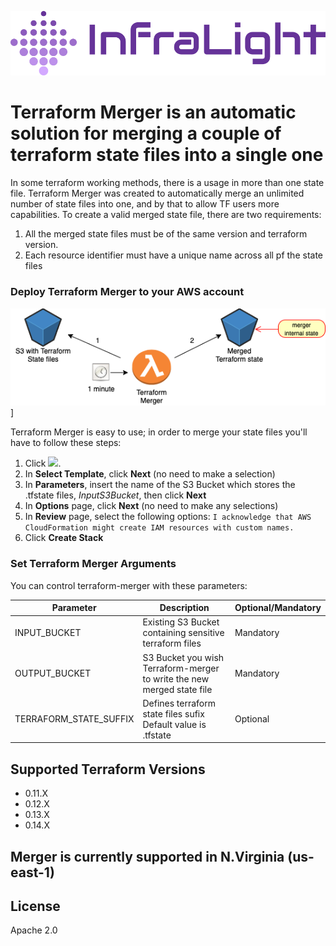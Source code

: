 
[![N|Solid](logo.svg)](https://infralight.co)

# Terraform Merger is an automatic solution for merging a couple of terraform state files into a single one

In some terraform working methods, there is a usage in more than one state file. Terraform Merger was created to automatically merge an unlimited number of state files into one, and by that to allow TF users more capabilities.
To create a valid merged state file, there are two requirements:
1. All the merged state files must be of the same version and terraform version.
2. Each resource identifier must have a unique name across all pf the state files

### Deploy Terraform Merger to your AWS account
![N|Solid](architecture.png)]<br />

Terraform Merger is easy to use; in order to merge your state files you'll have to follow these steps:
1.  Click
    [<img src="https://s3.amazonaws.com/cloudformation-examples/cloudformation-launch-stack.png">](https://console.aws.amazon.com/cloudformation/home?region=us-east-1#/stacks/new?stackName=infralight-terraform-merger&templateURL=https://infralight-templates-public.s3.amazonaws.com/merger/template.yml).
2.  In **Select Template**, click **Next** (no need to make a
    selection)
3.  In **Parameters**, insert the name of the S3 Bucket which stores the .tfstate files, *InputS3Bucket*, then click **Next**
4.  In **Options** page, click **Next** (no need to make any
    selections)
5.  In **Review** page, select the following options:
`I acknowledge that AWS CloudFormation might create IAM resources with custom names.`
6.  Click **Create Stack**

### Set Terraform Merger Arguments
You can control terraform-merger with these parameters:

| Parameter | Description | Optional/Mandatory |
| ------ | ------ | ----- |
| INPUT_BUCKET | Existing S3 Bucket containing sensitive terraform files | Mandatory |
| OUTPUT_BUCKET | S3 Bucket you wish Terraform-merger to write the new merged state file | Mandatory |
| TERRAFORM_STATE_SUFFIX | Defines terraform state files sufix<br />Default value is .tfstate | Optional |


## Supported Terraform Versions
- 0.11.X
- 0.12.X
- 0.13.X
- 0.14.X

## Merger is currently supported in N.Virginia (us-east-1)

License
----
Apache 2.0
